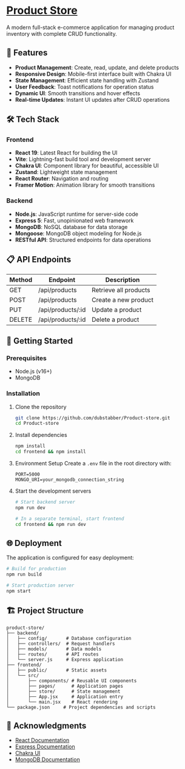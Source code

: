 # [Product Store](https://product-store-55i3.onrender.com)

A modern full-stack e-commerce application for managing product inventory with complete CRUD functionality.

## 🚀 Features

- **Product Management**: Create, read, update, and delete products
- **Responsive Design**: Mobile-first interface built with Chakra UI
- **State Management**: Efficient state handling with Zustand
- **User Feedback**: Toast notifications for operation status
- **Dynamic UI**: Smooth transitions and hover effects
- **Real-time Updates**: Instant UI updates after CRUD operations

## 🛠️ Tech Stack

### Frontend

- **React 19**: Latest React for building the UI
- **Vite**: Lightning-fast build tool and development server
- **Chakra UI**: Component library for beautiful, accessible UI
- **Zustand**: Lightweight state management
- **React Router**: Navigation and routing
- **Framer Motion**: Animation library for smooth transitions

### Backend

- **Node.js**: JavaScript runtime for server-side code
- **Express 5**: Fast, unopinionated web framework
- **MongoDB**: NoSQL database for data storage
- **Mongoose**: MongoDB object modeling for Node.js
- **RESTful API**: Structured endpoints for data operations

## 📋 API Endpoints

| Method | Endpoint          | Description           |
| ------ | ----------------- | --------------------- |
| GET    | /api/products     | Retrieve all products |
| POST   | /api/products     | Create a new product  |
| PUT    | /api/products/:id | Update a product      |
| DELETE | /api/products/:id | Delete a product      |

## 🚦 Getting Started

### Prerequisites

- Node.js (v16+)
- MongoDB

### Installation

1. Clone the repository

   ```bash
   git clone https://github.com/dubstabber/Product-store.git
   cd Product-store
   ```

2. Install dependencies

   ```bash
   npm install
   cd frontend && npm install
   ```

3. Environment Setup
   Create a `.env` file in the root directory with:

   ```
   PORT=5000
   MONGO_URI=your_mongodb_connection_string
   ```

4. Start the development servers

   ```bash
   # Start backend server
   npm run dev

   # In a separate terminal, start frontend
   cd frontend && npm run dev
   ```

## 🌐 Deployment

The application is configured for easy deployment:

```bash
# Build for production
npm run build

# Start production server
npm start
```

## 🏗️ Project Structure

```
product-store/
├── backend/
│   ├── config/       # Database configuration
│   ├── controllers/  # Request handlers
│   ├── models/       # Data models
│   ├── routes/       # API routes
│   └── server.js     # Express application
├── frontend/
│   ├── public/       # Static assets
│   └── src/
│       ├── components/ # Reusable UI components
│       ├── pages/      # Application pages
│       ├── store/      # State management
│       ├── App.jsx     # Application entry
│       └── main.jsx    # React rendering
└── package.json     # Project dependencies and scripts
```

## 🙏 Acknowledgments

- [React Documentation](https://react.dev/)
- [Express Documentation](https://expressjs.com/)
- [Chakra UI](https://chakra-ui.com/)
- [MongoDB Documentation](https://docs.mongodb.com/)
